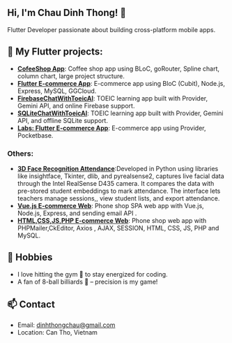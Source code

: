 ## Hi, I'm Chau Dinh Thong! 👋  
Flutter Developer passionate about building cross-platform mobile apps.
## 🌱 My Flutter projects:
- **[CofeeShop App](https://github.com/dinhthongchau/coffeeshop_app1)**: Coffee shop app using BLoC, goRouter, Spline chart, column chart, large project structure.
- **[Flutter E-commerce App](https://github.com/dinhthongchau/Flutter-ecommerce-app)**: E-commerce app using BloC (Cubit), Node.js, Express, MySQL, GGCloud.
- **[FirebaseChatWithToeicAI](https://github.com/dinhthongchau/FirebaseChatWithTOEICAI)**: TOEIC learning app built with Provider, Gemini API, and online Firebase support.
- **[SQLiteChatWithToeicAI](https://github.com/dinhthongchau/SQLiteChatWithTOEICAI)**: TOEIC learning app built with Provider, Gemini API, and offline SQLite support.
- **[Labs: Flutter E-commerce App](https://github.com/dinhthongchau/flutter-labs-myshop)**: E-commerce app using Provider, Pocketbase. 
### Others: 
- **[3D Face Recognition Attendance](https://github.com/dinhthongchau/nckh_070225)**:Developed in Python using libraries like insightface, Tkinter, dlib, and pyrealsense2, captures live facial
data through the Intel RealSense D435 camera. It compares the data with pre-stored student embeddings to mark attendance. The
interface lets teachers manage sessions,, view student lists, and export attendance.
- **[Vue.js E-commerce Web](https://github.com/dinhthongchau/VuejsNodejs-ecommerce-web)**: Phone shop SPA web app with Vue.js, Node.js, Express, and sending email API .
- **[HTML,CSS,JS,PHP E-commerce Web](https://github.com/dinhthongchau/phone-shop-html-css-js-php-Feb2024)**: Phone shop web app with PHPMailer,CkEditor, Axios , AJAX, SESSION, HTML, CSS, JS, PHP and MySQL.

## 🎯 Hobbies 
- I love hitting the gym 💪 to stay energized for coding.  
- A fan of 8-ball billiards 🎱 – precision is my game!

## 📫 Contact  
- Email: dinhthongchau@gmail.com
- Location: Can Tho, Vietnam
